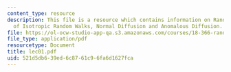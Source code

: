 ```yaml
---
content_type: resource
description: This file is a resource which contains information on Random Walk, Analysis
  of Isotropic Random Walks, Normal Diffusion and Anomalous Diffusion.
file: https://ol-ocw-studio-app-qa.s3.amazonaws.com/courses/18-366-random-walks-and-diffusion-fall-2006/521d5db639ed6c8761c96fa6d1627fca_lec01.pdf
file_type: application/pdf
resourcetype: Document
title: lec01.pdf
uid: 521d5db6-39ed-6c87-61c9-6fa6d1627fca
---
```


